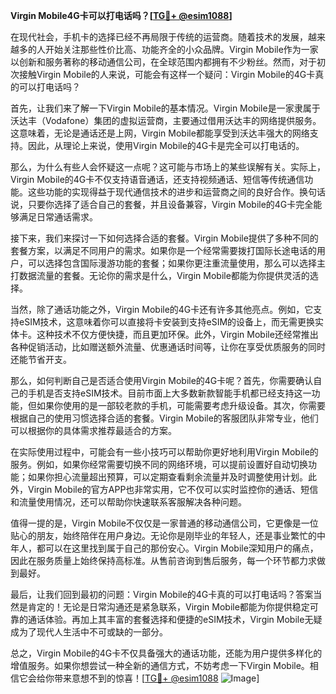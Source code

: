 **Virgin Mobile4G卡可以打电话吗？[[TG💪+ @esim1088](https://t.me/s/esim1088)]**

在现代社会，手机卡的选择已经不再局限于传统的运营商。随着技术的发展，越来越多的人开始关注那些性价比高、功能齐全的小众品牌。Virgin Mobile作为一家以创新和服务著称的移动通信公司，在全球范围内都拥有不少粉丝。然而，对于初次接触Virgin Mobile的人来说，可能会有这样一个疑问：Virgin Mobile的4G卡真的可以打电话吗？

首先，让我们来了解一下Virgin Mobile的基本情况。Virgin Mobile是一家隶属于沃达丰（Vodafone）集团的虚拟运营商，主要通过借用沃达丰的网络提供服务。这意味着，无论是通话还是上网，Virgin Mobile都能享受到沃达丰强大的网络支持。因此，从理论上来说，使用Virgin Mobile的4G卡是完全可以打电话的。

那么，为什么有些人会怀疑这一点呢？这可能与市场上的某些误解有关。实际上，Virgin Mobile的4G卡不仅支持语音通话，还支持视频通话、短信等传统通信功能。这些功能的实现得益于现代通信技术的进步和运营商之间的良好合作。换句话说，只要你选择了适合自己的套餐，并且设备兼容，Virgin Mobile的4G卡完全能够满足日常通话需求。

接下来，我们来探讨一下如何选择合适的套餐。Virgin Mobile提供了多种不同的套餐方案，以满足不同用户的需求。如果你是一个经常需要拨打国际长途电话的用户，可以选择包含国际漫游功能的套餐；如果你更注重流量使用，那么可以选择主打数据流量的套餐。无论你的需求是什么，Virgin Mobile都能为你提供灵活的选择。

当然，除了通话功能之外，Virgin Mobile的4G卡还有许多其他亮点。例如，它支持eSIM技术，这意味着你可以直接将卡安装到支持eSIM的设备上，而无需更换实体卡。这种技术不仅方便快捷，而且更加环保。此外，Virgin Mobile还经常推出各种促销活动，比如赠送额外流量、优惠通话时间等，让你在享受优质服务的同时还能节省开支。

那么，如何判断自己是否适合使用Virgin Mobile的4G卡呢？首先，你需要确认自己的手机是否支持eSIM技术。目前市面上大多数新款智能手机都已经支持这一功能，但如果你使用的是一部较老款的手机，可能需要考虑升级设备。其次，你需要根据自己的使用习惯选择合适的套餐。Virgin Mobile的客服团队非常专业，他们可以根据你的具体需求推荐最适合的方案。

在实际使用过程中，可能会有一些小技巧可以帮助你更好地利用Virgin Mobile的服务。例如，如果你经常需要切换不同的网络环境，可以提前设置好自动切换功能；如果你担心流量超出预算，可以定期查看剩余流量并及时调整使用计划。此外，Virgin Mobile的官方APP也非常实用，它不仅可以实时监控你的通话、短信和流量使用情况，还可以帮助你快速联系客服解决各种问题。

值得一提的是，Virgin Mobile不仅仅是一家普通的移动通信公司，它更像是一位贴心的朋友，始终陪伴在用户身边。无论你是刚毕业的年轻人，还是事业繁忙的中年人，都可以在这里找到属于自己的那份安心。Virgin Mobile深知用户的痛点，因此在服务质量上始终保持高标准。从售前咨询到售后服务，每一个环节都力求做到最好。

最后，让我们回到最初的问题：Virgin Mobile的4G卡真的可以打电话吗？答案当然是肯定的！无论是日常沟通还是紧急联系，Virgin Mobile都能为你提供稳定可靠的通话体验。再加上其丰富的套餐选择和便捷的eSIM技术，Virgin Mobile无疑成为了现代人生活中不可或缺的一部分。

总之，Virgin Mobile的4G卡不仅具备强大的通话功能，还能为用户提供多样化的增值服务。如果你想尝试一种全新的通信方式，不妨考虑一下Virgin Mobile。相信它会给你带来意想不到的惊喜！[[TG💪+ @esim1088](https://t.me/s/esim1088) ![Image](https://i.postimg.cc/4NQfJmqS/Snipaste-2025-05-13-00-14-12.png)]
